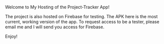 Welcome to My Hosting of the Project-Tracker App! 

The project is also hosted on Firebase for testing. The APK here is the most current, working version of the app. 
To request access to be a tester, please email me and I will send you access for Firebase. 

Enjoy! 

